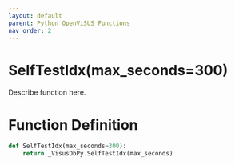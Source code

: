 ```yaml
---
layout: default
parent: Python OpenViSUS Functions
nav_order: 2
---
```


# SelfTestIdx(max_seconds=300)

Describe function here.

# Function Definition

```python
def SelfTestIdx(max_seconds=300):
    return _VisusDbPy.SelfTestIdx(max_seconds)

```